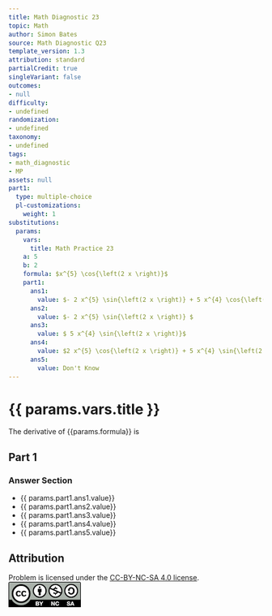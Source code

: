 ```yaml
---
title: Math Diagnostic 23
topic: Math
author: Simon Bates
source: Math Diagnostic Q23
template_version: 1.3
attribution: standard
partialCredit: true
singleVariant: false
outcomes:
- null
difficulty:
- undefined
randomization:
- undefined
taxonomy:
- undefined
tags:
- math_diagnostic
- MP
assets: null
part1:
  type: multiple-choice
  pl-customizations:
    weight: 1
substitutions:
  params:
    vars:
      title: Math Practice 23
    a: 5
    b: 2
    formula: $x^{5} \cos{\left(2 x \right)}$
    part1:
      ans1:
        value: $- 2 x^{5} \sin{\left(2 x \right)} + 5 x^{4} \cos{\left(2 x \right)}$
      ans2:
        value: $- 2 x^{5} \sin{\left(2 x \right)} $
      ans3:
        value: $ 5 x^{4} \sin{\left(2 x \right)}$
      ans4:
        value: $2 x^{5} \cos{\left(2 x \right)} + 5 x^{4} \sin{\left(2 x \right)}$
      ans5:
        value: Don't Know
---
```

# {{ params.vars.title }}
The derivative of {{params.formula}} is

## Part 1

### Answer Section

- {{ params.part1.ans1.value}}
- {{ params.part1.ans2.value}}
- {{ params.part1.ans3.value}}
- {{ params.part1.ans4.value}}
- {{ params.part1.ans5.value}}

## Attribution

Problem is licensed under the [CC-BY-NC-SA 4.0 license](https://creativecommons.org/licenses/by-nc-sa/4.0/).<br> ![The Creative Commons 4.0 license requiring attribution-BY, non-commercial-NC, and share-alike-SA license.](https://raw.githubusercontent.com/firasm/bits/master/by-nc-sa.png)